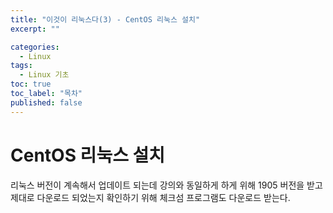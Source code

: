 ```yaml
---
title: "이것이 리눅스다(3) - CentOS 리눅스 설치"
excerpt: ""

categories:
  - Linux
tags:
  - Linux 기초
toc: true
toc_label: "목차"
published: false
---
```


# CentOS 리눅스 설치

리눅스 버전이 계속해서 업데이트 되는데 강의와 동일하게 하게 위해 1905 버전을 받고 제대로 다운로드 되었는지 확인하기 위해 체크섬 프로그램도 다운로드 받는다. 